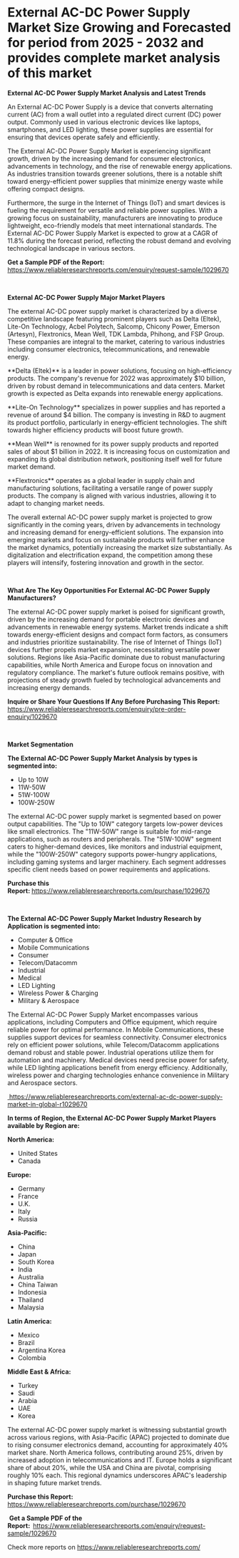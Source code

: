 <p><h1>External AC-DC Power Supply Market Size Growing and Forecasted for period from 2025 - 2032 and provides complete market analysis of this market</h1></p><p><strong>External AC-DC Power Supply Market Analysis and Latest Trends</strong></p>
<p><p>An External AC-DC Power Supply is a device that converts alternating current (AC) from a wall outlet into a regulated direct current (DC) power output. Commonly used in various electronic devices like laptops, smartphones, and LED lighting, these power supplies are essential for ensuring that devices operate safely and efficiently. </p><p>The External AC-DC Power Supply Market is experiencing significant growth, driven by the increasing demand for consumer electronics, advancements in technology, and the rise of renewable energy applications. As industries transition towards greener solutions, there is a notable shift toward energy-efficient power supplies that minimize energy waste while offering compact designs. </p><p>Furthermore, the surge in the Internet of Things (IoT) and smart devices is fueling the requirement for versatile and reliable power supplies. With a growing focus on sustainability, manufacturers are innovating to produce lightweight, eco-friendly models that meet international standards. The External AC-DC Power Supply Market is expected to grow at a CAGR of 11.8% during the forecast period, reflecting the robust demand and evolving technological landscape in various sectors.</p></p>
<p><strong>Get a Sample PDF of the Report:&nbsp;</strong> <a href="https://www.reliableresearchreports.com/enquiry/request-sample/1029670?utm_campaign=3207&utm_medium=2&utm_source=Github&utm_content=ia&utm_term=21032025&utm_id=external-ac-dc-power-supply">https://www.reliableresearchreports.com/enquiry/request-sample/1029670</a></p>
<p>&nbsp;</p>
<p><strong>External AC-DC Power Supply Major Market Players</strong></p>
<p><p>The external AC-DC power supply market is characterized by a diverse competitive landscape featuring prominent players such as Delta (Eltek), Lite-On Technology, Acbel Polytech, Salcomp, Chicony Power, Emerson (Artesyn), Flextronics, Mean Well, TDK Lambda, Phihong, and FSP Group. These companies are integral to the market, catering to various industries including consumer electronics, telecommunications, and renewable energy.</p><p>**Delta (Eltek)** is a leader in power solutions, focusing on high-efficiency products. The company's revenue for 2022 was approximately $10 billion, driven by robust demand in telecommunications and data centers. Market growth is expected as Delta expands into renewable energy applications.</p><p>**Lite-On Technology** specializes in power supplies and has reported a revenue of around $4 billion. The company is investing in R&D to augment its product portfolio, particularly in energy-efficient technologies. The shift towards higher efficiency products will boost future growth.</p><p>**Mean Well** is renowned for its power supply products and reported sales of about $1 billion in 2022. It is increasing focus on customization and expanding its global distribution network, positioning itself well for future market demand.</p><p>**Flextronics** operates as a global leader in supply chain and manufacturing solutions, facilitating a versatile range of power supply products. The company is aligned with various industries, allowing it to adapt to changing market needs.</p><p>The overall external AC-DC power supply market is projected to grow significantly in the coming years, driven by advancements in technology and increasing demand for energy-efficient solutions. The expansion into emerging markets and focus on sustainable products will further enhance the market dynamics, potentially increasing the market size substantially. As digitalization and electrification expand, the competition among these players will intensify, fostering innovation and growth in the sector.</p></p>
<p>&nbsp;</p>
<p><strong>What Are The Key Opportunities For External AC-DC Power Supply Manufacturers?</strong></p>
<p><p>The external AC-DC power supply market is poised for significant growth, driven by the increasing demand for portable electronic devices and advancements in renewable energy systems. Market trends indicate a shift towards energy-efficient designs and compact form factors, as consumers and industries prioritize sustainability. The rise of Internet of Things (IoT) devices further propels market expansion, necessitating versatile power solutions. Regions like Asia-Pacific dominate due to robust manufacturing capabilities, while North America and Europe focus on innovation and regulatory compliance. The market's future outlook remains positive, with projections of steady growth fueled by technological advancements and increasing energy demands.</p></p>
<p><strong>Inquire or Share Your Questions If Any Before Purchasing This Report:</strong> <a href="https://www.reliableresearchreports.com/enquiry/pre-order-enquiry/1029670?utm_campaign=3207&utm_medium=2&utm_source=Github&utm_content=ia&utm_term=21032025&utm_id=external-ac-dc-power-supply">https://www.reliableresearchreports.com/enquiry/pre-order-enquiry/1029670</a></p>
<p>&nbsp;</p>
<p><strong>Market Segmentation</strong></p>
<p><strong>The External AC-DC Power Supply Market Analysis by types is segmented into:</strong></p>
<p><ul><li>Up to 10W</li><li>11W-50W</li><li>51W-100W</li><li>100W-250W</li></ul></p>
<p><p>The external AC-DC power supply market is segmented based on power output capabilities. The "Up to 10W" category targets low-power devices like small electronics. The "11W-50W" range is suitable for mid-range applications, such as routers and peripherals. The "51W-100W" segment caters to higher-demand devices, like monitors and industrial equipment, while the "100W-250W" category supports power-hungry applications, including gaming systems and larger machinery. Each segment addresses specific client needs based on power requirements and applications.</p></p>
<p><strong>Purchase this Report:&nbsp;</strong><a href="https://www.reliableresearchreports.com/purchase/1029670?utm_campaign=3207&utm_medium=2&utm_source=Github&utm_content=ia&utm_term=21032025&utm_id=external-ac-dc-power-supply">https://www.reliableresearchreports.com/purchase/1029670</a></p>
<p>&nbsp;</p>
<p><strong>The External AC-DC Power Supply Market Industry Research by Application is segmented into:</strong></p>
<p><ul><li>Computer & Office</li><li>Mobile Communications</li><li>Consumer</li><li>Telecom/Datacomm</li><li>Industrial</li><li>Medical</li><li>LED Lighting</li><li>Wireless Power & Charging</li><li>Military & Aerospace</li></ul></p>
<p><p>The External AC-DC Power Supply Market encompasses various applications, including Computers and Office equipment, which require reliable power for optimal performance. In Mobile Communications, these supplies support devices for seamless connectivity. Consumer electronics rely on efficient power solutions, while Telecom/Datacomm applications demand robust and stable power. Industrial operations utilize them for automation and machinery. Medical devices need precise power for safety, while LED lighting applications benefit from energy efficiency. Additionally, wireless power and charging technologies enhance convenience in Military and Aerospace sectors.</p></p>
<p><a href="https://www.reliableresearchreports.com/external-ac-dc-power-supply-market-in-global-r1029670?utm_campaign=3207&utm_medium=2&utm_source=Github&utm_content=ia&utm_term=21032025&utm_id=external-ac-dc-power-supply">&nbsp;https://www.reliableresearchreports.com/external-ac-dc-power-supply-market-in-global-r1029670</a></p>
<p><strong>In terms of Region, the External AC-DC Power Supply Market Players available by Region are:</strong></p>
<p>
    <p> <strong> North America: </strong>
        <ul>
            <li>United States</li>
            <li>Canada</li>
        </ul>
        </p> 
    <p> <strong> Europe: </strong>
        <ul>
            <li>Germany</li>
            <li>France</li>
            <li>U.K.</li>
            <li>Italy</li>
            <li>Russia</li>
        </ul>
        </p> 
    <p> <strong> Asia-Pacific: </strong>
        <ul>
            <li>China</li>
            <li>Japan</li>
            <li>South Korea</li>
            <li>India</li>
            <li>Australia</li>
            <li>China Taiwan</li>
            <li>Indonesia</li>
            <li>Thailand</li>
            <li>Malaysia</li>
        </ul>
        </p> 
    <p> <strong> Latin America: </strong>
        <ul>
            <li>Mexico</li>
            <li>Brazil</li>
            <li>Argentina Korea</li>
            <li>Colombia</li>
        </ul>
        </p> 
    <p> <strong> Middle East & Africa: </strong>
        <ul>
            <li>Turkey</li>
            <li>Saudi</li>
            <li>Arabia</li>
            <li>UAE</li>
            <li>Korea</li>
        </ul>
    </p>
    </p>
<p><p>The external AC-DC power supply market is witnessing substantial growth across various regions, with Asia-Pacific (APAC) projected to dominate due to rising consumer electronics demand, accounting for approximately 40% market share. North America follows, contributing around 25%, driven by increased adoption in telecommunications and IT. Europe holds a significant share of about 20%, while the USA and China are pivotal, comprising roughly 10% each. This regional dynamics underscores APAC's leadership in shaping future market trends.</p></p>
<p><strong>Purchase this Report: </strong><a href="https://www.reliableresearchreports.com/purchase/1029670?utm_campaign=3207&utm_medium=2&utm_source=Github&utm_content=ia&utm_term=21032025&utm_id=external-ac-dc-power-supply">https://www.reliableresearchreports.com/purchase/1029670</a></p>
<p>&nbsp;<strong>Get a Sample PDF of the Report:&nbsp;&nbsp;</strong><a href="https://www.reliableresearchreports.com/enquiry/request-sample/1029670?utm_campaign=3207&utm_medium=2&utm_source=Github&utm_content=ia&utm_term=21032025&utm_id=external-ac-dc-power-supply">https://www.reliableresearchreports.com/enquiry/request-sample/1029670</a></p>
<p><strong></strong></p>
<p>Check more reports on <a href="https://www.reliableresearchreports.com/?utm_campaign=3207&utm_medium=2&utm_source=Github&utm_content=ia&utm_term=21032025&utm_id=external-ac-dc-power-supply">https://www.reliableresearchreports.com/</a></p>